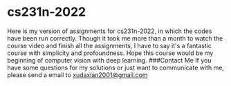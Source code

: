 # cs231n-2022
Here is my version of assignments for cs231n-2022, in which the codes have been run correctly. Though it took me more than a month to watch the course video and finish all the assignments, I have to say it's a fantastic course with simplicity and profoundness. Hope this course would be my beginning of computer vision with deep learning.
###Contact Me
If you have some questions for my solutions or just want to communicate with me, please send a email to xudaxian2001@gmail.com
